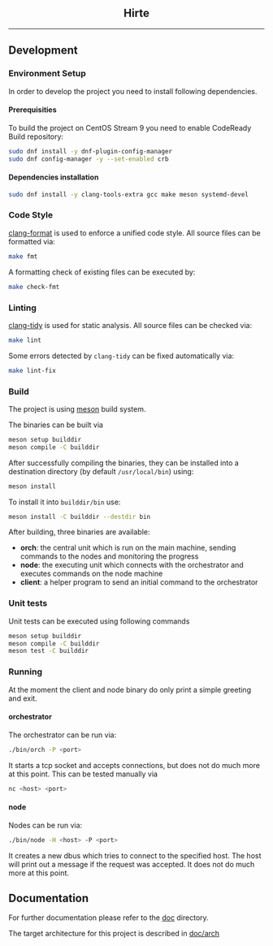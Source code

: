 <p align="center">
  <h2 align="center">Hirte</h3>
</p>

---

## Development

### Environment Setup

In order to develop the project you need to install following dependencies.

#### Prerequisities

To build the project on CentOS Stream 9 you need to enable CodeReady Build repository:
```bash
sudo dnf install -y dnf-plugin-config-manager
sudo dnf config-manager -y --set-enabled crb
```

#### Dependencies installation

```bash
sudo dnf install -y clang-tools-extra gcc make meson systemd-devel
```

### Code Style

[clang-format](https://clang.llvm.org/docs/ClangFormat.html) is used to enforce a unified code style. All source files can be formatted via:
```bash
make fmt
```

A formatting check of existing files can be executed by:
```bash
make check-fmt
```

### Linting

[clang-tidy](https://clang.llvm.org/extra/clang-tidy/) is used for static analysis. All source files can be checked via:
```bash
make lint
```

Some errors detected by `clang-tidy` can be fixed automatically via: 
```bash
make lint-fix
```

### Build

The project is using [meson](https://mesonbuild.com/) build system.

The binaries can be built via
```bash
meson setup builddir
meson compile -C builddir
```

After successfully compiling the binaries, they can be installed into a destination directory (by default `/usr/local/bin`) using:
```bash
meson install
```

To install it into `builddir/bin` use:
```bash
meson install -C builddir --destdir bin
```

After building, three binaries are available:
- __orch__: the central unit which is run on the main machine, sending commands to the nodes and monitoring the progress
- __node__: the executing unit which connects with the orchestrator and executes commands on the node machine
- __client__: a helper program to send an initial command to the orchestrator

### Unit tests

Unit tests can be executed using following commands
```bash
meson setup builddir
meson compile -C builddir
meson test -C builddir
```

### Running

At the moment the client and node binary do only print a simple greeting and exit.

#### orchestrator

The orchestrator can be run via:
```bash
./bin/orch -P <port>
```
It starts a tcp socket and accepts connections, but does not do much more at this point.
This can be tested manually via
```bash
nc <host> <port>
```

#### node

Nodes can be run via:
```bash
./bin/node -H <host> -P <port>
```
It creates a new dbus which tries to connect to the specified host. The host will print out a message if the request was accepted. It does not do much more at this point.

## Documentation

For further documentation please refer to the [doc](./doc/) directory.

The target architecture for this project is described in [doc/arch](./doc/arch/)
